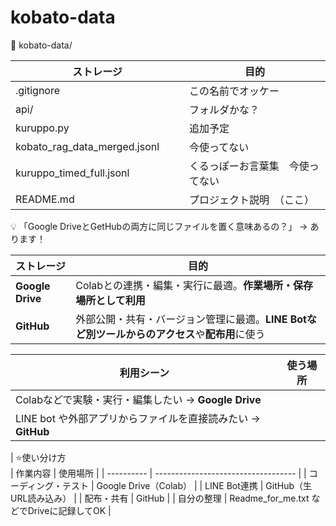 # kobato-data

📁 kobato-data/

| ストレージ            | 目的                                                      |
| ---------------- | ------------------------------------------------------- |
|.gitignore   | この名前でオッケー                   |
|api/　　　| フォルダかな？　　　　 |
|kuruppo.py 　　| 追加予定　　　　 |
|kobato_rag_data_merged.jsonl　　| 今使ってない　　　　 |
|kuruppo_timed_full.jsonl　　　| くるっぽーお言葉集　今使ってない　　　　 |
|README.md　　　| プロジェクト説明　（ここ）　　　　 |



💡 「Google DriveとGetHubの両方に同じファイルを置く意味あるの？」 → あります！

| ストレージ            | 目的                                                      |
| ---------------- | ------------------------------------------------------- |
| **Google Drive** | Colabとの連携・編集・実行に最適。**作業場所・保存場所として利用**                   |
| **GitHub**       | 外部公開・共有・バージョン管理に最適。**LINE Botなど別ツールからのアクセス**や**配布用**に使う |

| 利用シーン                                     | 使う場所 |
| ----------------------------------------- | ---- |
| Colabなどで実験・実行・編集したい → **Google Drive**    |      |
| LINE bot や外部アプリからファイルを直接読みたい → **GitHub** |      |



| ⭐️使い分け方     
| 作業内容       | 使用場所                                |
| ---------- | ----------------------------------- |
| コーディング・テスト | Google Drive（Colab）                 |
| LINE Bot連携 | GitHub（生URL読み込み）                    |
| 配布・共有      | GitHub                              |
| 自分の整理      | Readme\_for\_me.txt などでDriveに記録してOK |
